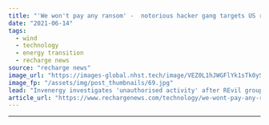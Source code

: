```yaml
---
title: "'We won't pay any ransom' -  notorious hacker gang targets US renewable energy giant"
date: "2021-06-14"
tags: 
  - wind
  - technology
  - energy transition
  - recharge news
source: "recharge news"
image_url: "https://images-global.nhst.tech/image/VEZ0L1hJWGFlYk1sTk0yS0VtTEhSNUNBUFJybW1YR3hrL1dWWmxIT0FnTT0=/nhst/binary/4eec944c35da99b4a89614a432a00a50"
image_fp: "/assets/img/post_thumbnails/69.jpg"
lead: "Invenergy investigates 'unauthorised activity' after REvil group said to claim access to sensitive data"
article_url: "https://www.rechargenews.com/technology/we-wont-pay-any-ransom-notorious-hacker-gang-targets-us-renewable-energy-giant/2-1-1024561"
---
```


---
